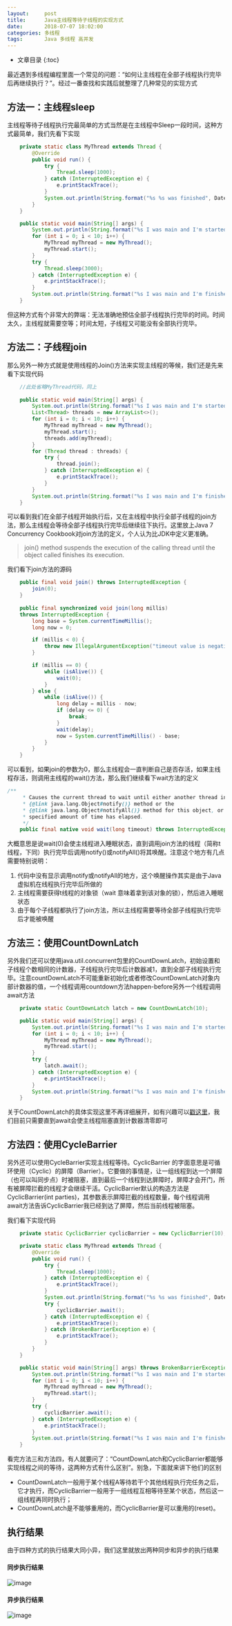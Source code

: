 ```yaml
---
layout:     post
title:      Java主线程等待子线程的实现方式
date:       2018-07-07 18:02:00
categories: 多线程
tags:       Java 多线程 高并发
---
```


* 文章目录
{:toc}

最近遇到多线程编程里面一个常见的问题：“如何让主线程在全部子线程执行完毕后再继续执行？”。经过一番查找和实践后就整理了几种常见的实现方式



## 方法一：主线程sleep
主线程等待子线程执行完最简单的方式当然是在主线程中Sleep一段时间，这种方式最简单，我们先看下实现

```java
    private static class MyThread extends Thread {
        @Override
        public void run() {
            try {
                Thread.sleep(1000);
            } catch (InterruptedException e) {
                e.printStackTrace();
            }
            System.out.println(String.format("%s %s was finished", DateUtils.format(new Date(), "hh:mm:ss:SSS"), getName()));
        }
    }

    public static void main(String[] args) {
        System.out.println(String.format("%s I was main and I'm started", DateUtils.format(new Date(), "hh:mm:ss:SSS")));
        for (int i = 0; i < 10; i++) {
            MyThread myThread = new MyThread();
            myThread.start();
        }
        try {
            Thread.sleep(3000);
        } catch (InterruptedException e) {
            e.printStackTrace();
        }
        System.out.println(String.format("%s I was main and I'm finished", DateUtils.format(new Date(), "hh:mm:ss:SSS")));
    }
```
但这种方式有个非常大的弊端：无法准确地预估全部子线程执行完毕的时间。时间太久，主线程就需要空等；时间太短，子线程又可能没有全部执行完毕。

## 方法二：子线程join
那么另外一种方式就是使用线程的Join()方法来实现主线程的等候，我们还是先来看下实现代码

```java
    //此处省略MyThread代码，同上
    
    public static void main(String[] args) {
        System.out.println(String.format("%s I was main and I'm started", DateUtils.format(new Date(), "hh:mm:ss:SSS")));
        List<Thread> threads = new ArrayList<>();
        for (int i = 0; i < 10; i++) {
            MyThread myThread = new MyThread();
            myThread.start();
            threads.add(myThread);
        }
        for (Thread thread : threads) {
            try {
                thread.join();
            } catch (InterruptedException e) {
                e.printStackTrace();
            }
        }
        System.out.println(String.format("%s I was main and I'm finished", DateUtils.format(new Date(), "hh:mm:ss:SSS")));
    }
```
可以看到我们在全部子线程开始执行后，又在主线程中执行全部子线程的join方法，那么主线程会等待全部子线程执行完毕后继续往下执行。这里放上Java 7 Concurrency Cookbook对join方法的定义，个人认为比JDK中定义更准确。

> join() method suspends the execution of the calling thread until the object called finishes its execution.

我们看下join方法的源码

```java
    public final void join() throws InterruptedException {
        join(0);
    }
    
    public final synchronized void join(long millis)
    throws InterruptedException {
        long base = System.currentTimeMillis();
        long now = 0;

        if (millis < 0) {
            throw new IllegalArgumentException("timeout value is negative");
        }

        if (millis == 0) {
            while (isAlive()) {
                wait(0);
            }
        } else {
            while (isAlive()) {
                long delay = millis - now;
                if (delay <= 0) {
                    break;
                }
                wait(delay);
                now = System.currentTimeMillis() - base;
            }
        }
    }

```
可以看到，如果join的参数为0，那么主线程会一直判断自己是否存活，如果主线程存活，则调用主线程的wait()方法，那么我们继续看下wait方法的定义

```java
/**
     * Causes the current thread to wait until either another thread invokes the
     * {@link java.lang.Object#notify()} method or the
     * {@link java.lang.Object#notifyAll()} method for this object, or a
     * specified amount of time has elapsed.
     */
    public final native void wait(long timeout) throws InterruptedException;
```
大概意思是说wait(0)会使主线程进入睡眠状态，直到调用join方法的线程（简称t线程，下同）执行完毕后调用notify()或notifyAll()将其唤醒。注意这个地方有几点需要特别说明：
1. 代码中没有显示调用notify或notifyAll的地方，这个唤醒操作其实是由于Java虚拟机在线程执行完毕后所做的
2. 主线程需要获得t线程的对象锁（wait 意味着拿到该对象的锁），然后进入睡眠状态
3. 由于每个子线程都执行了join方法，所以主线程需要等待全部子线程执行完毕后才能被唤醒

## 方法三：使用CountDownLatch
另外我们还可以使用java.util.concurrent包里的CountDownLatch，初始设置和子线程个数相同的计数器，子线程执行完毕后计数器减1，直到全部子线程执行完毕。注意countDownLatch不可能重新初始化或者修改CountDownLatch对象内部计数器的值，一个线程调用countdown方法happen-before另外一个线程调用await方法
```java
    private static CountDownLatch latch = new CountDownLatch(10);

    public static void main(String[] args) {
        System.out.println(String.format("%s I was main and I'm started", DateUtils.format(new Date(), "hh:mm:ss:SSS")));
        for (int i = 0; i < 10; i++) {
            MyThread myThread = new MyThread();
            myThread.start();
        }
        try {
            latch.await();
        } catch (InterruptedException e) {
            e.printStackTrace();
        }
        System.out.println(String.format("%s I was main and I'm finished", DateUtils.format(new Date(), "hh:mm:ss:SSS")));
    }
```
关于CountDownLatch的具体实现这里不再详细展开，如有兴趣可以[戳这里](https://www.jianshu.com/p/7c7a5df5bda6?ref=myread)，我们目前只需要直到await会使主线程阻塞直到计数器清零即可

## 方法四：使用CycleBarrier

另外还可以使用CycleBarrier实现主线程等待。CyclicBarrier 的字面意思是可循环使用（Cyclic）的屏障（Barrier）。它要做的事情是，让一组线程到达一个屏障（也可以叫同步点）时被阻塞，直到最后一个线程到达屏障时，屏障才会开门，所有被屏障拦截的线程才会继续干活。CyclicBarrier默认的构造方法是CyclicBarrier(int parties)，其参数表示屏障拦截的线程数量，每个线程调用await方法告诉CyclicBarrier我已经到达了屏障，然后当前线程被阻塞。

我们看下实现代码

```java
    private static CyclicBarrier cyclicBarrier = new CyclicBarrier(10);

    private static class MyThread extends Thread {
        @Override
        public void run() {
            try {
                Thread.sleep(1000);
            } catch (InterruptedException e) {
                e.printStackTrace();
            }
            System.out.println(String.format("%s %s was finished", DateUtils.format(new Date(), "hh:mm:ss:SSS"), getName()));
            try {
                cyclicBarrier.await();
            } catch (InterruptedException e) {
                e.printStackTrace();
            } catch (BrokenBarrierException e) {
                e.printStackTrace();
            }
        }
    }

    public static void main(String[] args) throws BrokenBarrierException {
        System.out.println(String.format("%s I was main and I'm started", DateUtils.format(new Date(), "hh:mm:ss:SSS")));
        for (int i = 0; i < 10; i++) {
            MyThread myThread = new MyThread();
            myThread.start();
        }
        try {
            cyclicBarrier.await();
        } catch (InterruptedException e) {
            e.printStackTrace();
        }
        System.out.println(String.format("%s I was main and I'm finished", DateUtils.format(new Date(), "hh:mm:ss:SSS")));
    }
```

看完方法三和方法四，有人就要问了：“CountDownLatch和CyclicBarrier都能够实现线程之间的等待，这两种方式有什么区别”。别急，下面就来讲下他们的区别
- CountDownLatch一般用于某个线程A等待若干个其他线程执行完任务之后，它才执行，而CyclicBarrier一般用于一组线程互相等待至某个状态，然后这一组线程再同时执行；
- CountDownLatch是不能够重用的，而CyclicBarrier是可以重用的(reset)。

## 执行结果
由于四种方式的执行结果大同小异，我们这里就放出两种同步和异步的执行结果

#### 同步执行结果
![image](http://oc26wuqdw.bkt.clouddn.com/2018/7/multipleThread/multiple-thread-sync.png)

#### 异步执行结果
![image](http://oc26wuqdw.bkt.clouddn.com/2018/7/multipleThread/multiple-thread-async.png)


